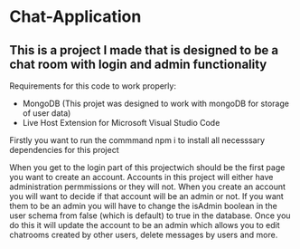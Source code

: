 # Chat-Application

## This is a project I made that is designed to be a chat room with login and admin functionality

Requirements for this code to work properly: 
* MongoDB (This projet was designed to work with mongoDB for storage of user data)
* Live Host Extension for Microsoft Visual Studio Code

Firstly you want to run the commmand npm i to install all necesssary dependencies for this project

When you get to the login part of this projectwich should be the first page you want to create an account. Accounts in this project will either have administration permmissions or they will not. When you create an account you will want to decide if that account will be an admin or not. If you want them to be an admin you will have to change the isAdmin boolean in the user schema from false (which is default) to true in the database. Once you do this it will update the account to be an admin which allows you to edit chatrooms created by other users, delete messages by users and more.
